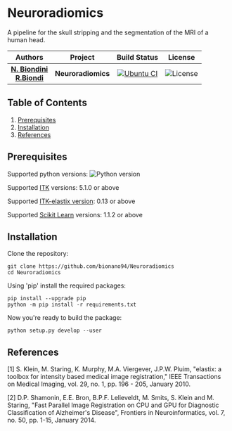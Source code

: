 # Neuroradiomics

A pipeline for the skull stripping and the segmentation of the MRI of a human head.

| **Authors**  | **Project** |  **Build Status** | **License** |
|:------------:|:-----------:|:-----------------:|:-----------:|
|[**N. Biondini**](https://github.com/bionano94) <br/> [**R.Biondi**](https://github.com/RiccardoBiondi)| **Neuroradiomics** | [![Ubuntu CI](https://github.com/bionano94/Neuroradiomics/action/workflows/Neuroradiomics_python_CI.yml/badge.svg?branch=master)](https://github.com/bionano94/Neuroradiomics/action/workflows/Neuroradiomics_python_CI.yml) | ![License](https://img.shields.io/badge/License-Apache_2.0-blue.svg) |


## Table of Contents
  1. [Prerequisites](#Prerequisites)
  2. [Installation](#Installation)
  3. [References](#References)

## Prerequisites

Supported python versions: ![Python version](https://img.shields.io/badge/python-3.6.*|3.7.*|3.8.*|3.9.*|3.10.*|3.11.*-blue.svg)

Supported [ITK](https://itk.org/) versions: 5.1.0 or above

Supported [ITK-elastix version](https://github.com/InsightSoftwareConsortium/ITKElastix): 0.13 or above

Supported [Scikit Learn](https://scikit-learn.org/stable/) versions: 1.1.2 or above


## Installation

Clone the repository:

```console
git clone https://github.com/bionano94/Neuroradiomics
cd Neuroradiomics
```

Using 'pip' install the required packages:

```console
pip install --upgrade pip
python -m pip install -r requirements.txt
```

Now you're ready to build the package:

```console
python setup.py develop --user
```

## References

<a id="1">[1]</a>
S. Klein, M. Staring, K. Murphy, M.A. Viergever, J.P.W. Pluim, "elastix: a toolbox for intensity based medical image registration," IEEE Transactions on Medical Imaging, vol. 29, no. 1, pp. 196 - 205, January 2010.

<a id="2">[2]</a>
D.P. Shamonin, E.E. Bron, B.P.F. Lelieveldt, M. Smits, S. Klein and M. Staring, "Fast Parallel Image Registration on CPU and GPU for Diagnostic Classification of Alzheimer's Disease", Frontiers in Neuroinformatics, vol. 7, no. 50, pp. 1-15, January 2014.
